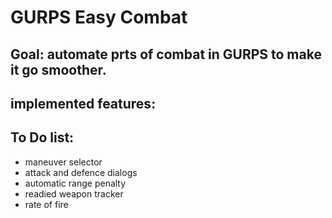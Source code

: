 # GURPS Easy Combat

## Goal: automate prts of combat in GURPS to make it go smoother.

## implemented features:

## To Do list:
- maneuver selector
- attack and defence dialogs
- automatic range penalty
- readied weapon tracker
- rate of fire